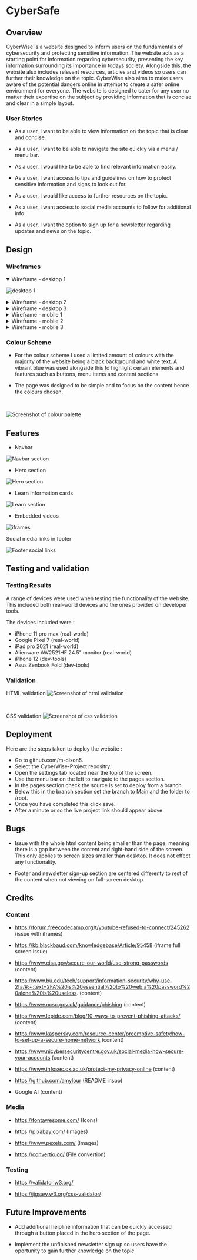 # CyberSafe

## Overview
CyberWise is a website designed to inform users on the fundamentals of cybersecurity and  protecting sensitive information. The website acts as a starting point for information regarding cybersecurity, presenting the key information surrounding its importance in todays society. Alongside this, the website also includes relevant resources, articles and videos so users can further their knowledge on the topic. CyberWise also aims to make users aware of the potential dangers online in attempt to create a safer online environment for everyone. The website is designed to cater for any user no matter their expertise on the subject by providing information that is concise and clear in a simple layout.

### User Stories

- As a user, I want to be able to view information on the topic that is clear and concise.

- As a user, I want to be able to navigate the site quickly via a menu / menu bar.

- As a user, I would like to be able to find relevant information easily.

- As a user, I want access to tips and guidelines on how to protect sensitive information and signs to look out for.

- As a user, I would like access to further resources on the topic.

- As a user, I want access to social media accounts to follow for additional info.

- As a user, I want the option to sign up for a newsletter regarding updates and news on the topic.

## Design

### Wireframes
<details open>
<summary>Wireframe - desktop 1</summary>

![desktop 1](docs/assets/Desktop-wireframe-1.PNG)
</details>

<details>
<summary>Wireframe - desktop 2</summary>

![desktop 2](docs/assets/Desktop-wireframe-2.PNG)
</details>

<details>
<summary>Wireframe - desktop 3</summary>

![desktop 3](docs/assets/Desktop-wireframe-3.PNG)
</details>

<details>
<summary>Wireframe - mobile 1</summary>

![mobile 1](docs/assets/Mobile-wireframe-1.PNG)
</details>

<details>
<summary>Wireframe - mobile 2</summary>

![mobile 2](docs/assets/Mobile-wireframe-2.PNG)
</details>

<details>
<summary>Wireframe - mobile 3</summary>

![mobile 3](docs/assets/Mobile-wireframe-3.PNG)
</details>

### Colour Scheme
- For the colour scheme I used a limited amount of colours with the majority of the website being a black background and white text. A vibrant blue was used alongside this to highlight certain elements and features such as buttons, menu items and content sections. 

- The page was designed to be simple and to focus on the content hence the colours chosen.

 <br />

![Screenshot of colour palette](docs/assets/Colour-palette.PNG)

## Features
- Navbar

![Navbar section](docs/assets/navbar.PNG)  

- Hero section

![Hero section](docs/assets/Hero-section.PNG)

- Learn information cards

![Learn section](docs/assets/Learn-section.PNG)

- Embedded videos

![iframes](docs/assets/more-info-section.PNG)

Social media links in footer

![Footer social links](docs/assets/socials.PNG)


## Testing and validation

### Testing Results
A range of devices were used when testing the functionality of the website. This included both real-world devices and the ones provided on developer tools.

The devices included were :

- iPhone 11 pro max (real-world)
- Google Pixel 7 (real-world)
- iPad pro 2021 (real-world)
- Alienware AW2521HF 24.5" monitor (real-world)
- iPhone 12 (dev-tools)
- Asus Zenbook Fold (dev-tools)

### Validation
HTML validation
![Screenshot of html validation](docs/assets/html-validation-cyberwise.PNG)

</br>

CSS validation
![Screenshot of css validation](docs/assets/css-validation-cyberwise.PNG)

## Deployment
Here are the steps taken to deploy the website :

- Go to github.com/m-dixon5.
- Select the CyberWise-Project repositry.
- Open the settings tab located near the top of the screen.
- Use the menu bar on the left to navigate to the pages section.
- In the pages section check the source is set to deploy from a branch.
- Below this in the branch section set the branch to Main and the folder to /root.
- Once you have completed this click save.
- After a minute or so the live project link should appear above.

## Bugs

- Issue with the whole html content being smaller than the page, meaning there is a gap between the content and right-hand side of the screen. This only applies to screen sizes smaller than desktop. It does not effect any functionality.

- Footer and newsletter sign-up section are centered differenty to rest of the content when not viewing on full-screen desktop.

## Credits

### Content
- https://forum.freecodecamp.org/t/youtube-refused-to-connect/245262 (issue with iframes)

- https://kb.blackbaud.com/knowledgebase/Article/95458 (iframe full screen issue)

- https://www.cisa.gov/secure-our-world/use-strong-passwords (content)

- https://www.bu.edu/tech/support/information-security/why-use-2fa/#:~:text=2FA%20is%20essential%20to%20web,a%20password%20alone%20is%20useless. (content)

- https://www.ncsc.gov.uk/guidance/phishing (content)

- https://www.lepide.com/blog/10-ways-to-prevent-phishing-attacks/ (content)

- https://www.kaspersky.com/resource-center/preemptive-safety/how-to-set-up-a-secure-home-network (content)

- https://www.nicybersecuritycentre.gov.uk/social-media-how-secure-your-accounts (content)

- https://www.infosec.ox.ac.uk/protect-my-privacy-online (content)

- https://github.com/amylour (README inspo)

- Google AI (content)

### Media

- https://fontawesome.com/ (Icons)

- https://pixabay.com/ (Images)

- https://www.pexels.com/ (Images)

- https://convertio.co/ (File convertion)

### Testing
- https://validator.w3.org/

- https://jigsaw.w3.org/css-validator/



## Future Improvements

- Add additional helpline information that can be quickly accessed through a button placed in the hero section of the page.

- Implement the unfinished newsletter sign up so users have the oportunity to gain further knowledge on the topic
